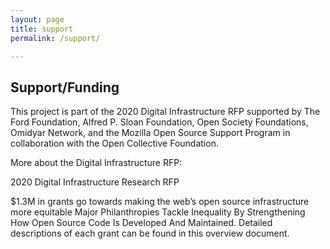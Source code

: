 ```yaml
---
layout: page
title: support
permalink: /support/

---
```




## Support/Funding 

This project is part of the 2020 Digital Infrastructure RFP supported by The Ford Foundation, Alfred P. Sloan Foundation, Open Society Foundations, Omidyar Network, and the Mozilla Open Source Support Program in collaboration with the Open Collective Foundation. 

More about the Digital Infrastructure RFP:

2020 Digital Infrastructure Research RFP 

$1.3M in grants go towards making the web’s open source infrastructure more equitable
Major Philanthropies Tackle Inequality By Strengthening How Open Source Code Is Developed And Maintained.
Detailed descriptions of each grant can be found in this overview document.
